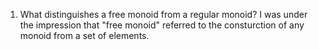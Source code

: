 1. What distinguishes a free monoid from a regular monoid? I was under the impression that "free monoid" referred to the consturction of any monoid from a set of elements.